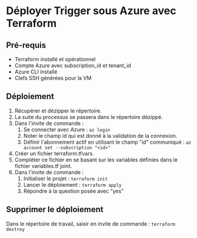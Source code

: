 # Déployer Trigger sous Azure avec Terraform

## Pré-requis
* Terraform installé et opérationnel
* Compte Azure avec subscription_id et tenant_id
* Azure CLI installé
* Clefs SSH générées pour la VM

## Déploiement
1. Récupérer et dézipper le répertoire.
2. La suite du processus se passera dans le répertoire dézippé.
3. Dans l'invite de commande :
	1. Se connecter avec Azure :
	```az login```
	2. Noter le champ id qui est donné à la validation de la connexion.
	3. Définir l'abonnement actif  en utilisant le champ "id" communiqué :
    ```az account set --subscription "<id>"```
4. Créer un fichier terraform.tfvars.
5. Compléter ce fichier en se basant sur les variables définies dans le fichier variables.tf joint.
6. Dans l'invite de commande :
	1. Initialiser le projet :
	```terraform init```
	2. Lancer le déploiement :
	```terraform apply```
	3. Répondre à la question posée avec "yes"

## Supprimer le déploiement
Dans le répertoire de travail, saisir en invite de commande :
```terraform destroy```
